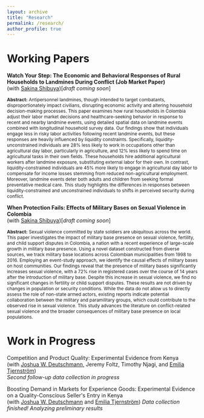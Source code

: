 ```yaml
---
layout: archive
title: "Research"
permalink: /research/
author_profile: true
---
```

# Working Papers

**Watch Your Step: The Economic and Behavioral Responses of Rural Households to Landmines During Conflict (Job Market Paper)**<br>
(with [Sakina Shibuya](https://sakinashibuya.org))[*draft coming soon*]

<p style="font-size: 85%; width=80%"><b>Abstract:</b> Antipersonnel landmines, though intended to target combatants, disproportionately impact civilians, disrupting economic activity and altering household decision-making processes. This paper examines how rural households in Colombia adjust their labor market decisions and healthcare-seeking behavior in response to recent and nearby landmine events, using detailed spatial data on landmine events combined with longitudinal household survey data. Our findings show that individuals engage less in risky labor activities following recent landmine events, but these responses are heavily influenced by liquidity constraints. Specifically, liquidity-unconstrained individuals are 28% less likely to work in occupations other than agricultural day labor, particularly in agriculture, and 12% less likely to spend time on agricultural tasks in their own fields. These households hire additional agricultural workers after landmine exposure, substituting external labor for their own. In contrast, liquidity-constrained individuals are 45% more likely to engage in agricultural day labor to compensate for income losses stemming from reduced non-agricultural employment. Moreover, landmine events deter both adults and children from seeking formal preventative medical care. This study highlights the differences in responses between liquidity-constrained and unconstrained individuals to shifts in perceived security during conflict.</p>


**When Protection Fails: Effects of Military Bases on Sexual Violence in Colombia**<br>
(with [Sakina Shibuya](https://sakinashibuya.org))[*draft coming soon*]

<p style="font-size: 85%; width=80%"><b>Abstract:</b> Sexual violence committed by state soldiers are ubiquitous across the world. This paper investigates the impact of military base presence on sexual violence, fertility, and child support disputes in Colombia, a nation with a recent experience of large-scale growth in military base presence. Using a novel dataset constructed from diverse sources, we track military base locations across Colombian municipalities from 1998 to 2016. Employing an event-study approach, we identify the causal effects of military bases on host communities. Our findings reveal that the presence of military bases significantly increases sexual violence, with a 72% rise in registered cases over the course of 14 years after the introduction of military base. Despite this increase in sexual violence, we find no significant changes in fertility or child support disputes. These results are not driven by changes in population or security conditions. While the data do not allow us to directly assess the role of non-state armed actors, existing reports indicate potential collaboration between the military and paramilitary groups, which could contribute to the observed rise in sexual violence. This study advances the literature on conflict-related sexual violence and the broader consequences of military base presence on local populations.</p>

# Work in Progress

Competition and Product Quality: Experimental Evidence from Kenya<br>
(with [Joshua W. Deutschmann](https://jwdeutschmann.com), Jeremy Foltz, Timothy Njagi, and [Emilia Tjernström](https://emiliatjernstrom.com))<br>
*Second follow-up data collection in progress*

Boosting Demand in Markets for Experience Goods: Experimental Evidence on a Quality-Conscious Seller's Entry in Kenya<br>
(with [Joshua W. Deutschmann](https://jwdeutschmann.com) and [Emilia Tjernström](https://emiliatjernstrom.com))
*Data collection finished! Analyzing preliminary results*

